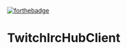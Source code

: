 [![forthebadge](https://forthebadge.com/images/badges/made-with-crayons.svg)](https://forthebadge.com)

# TwitchIrcHubClient